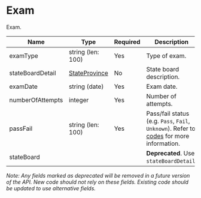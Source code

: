 # Exam

Exam. 

| Name | Type | Required | Description |
| - | - | - | - |
| examType | string (len: 100) | Yes | Type of exam. |
| stateBoardDetail | [StateProvince](state-province.md) | No | State board description. |
| examDate | string (date) | Yes | Exam date. |
| numberOfAttempts | integer | Yes | Number of attempts. |
| passFail | string (len: 100) | Yes | Pass/fail status (e.g. `Pass`, `Fail`, `Unknown`). Refer to [codes](https://github.com/fsmb/api-docs/tree/master/docs/codes) for more information. |
| stateBoard | | | **Deprecated**. Use `stateBoardDetail`. |

*Note: Any fields marked as deprecated will be removed in a future version of the API. New code should not rely on these fields. Existing code should be updated to use alternative fields.*
